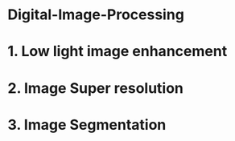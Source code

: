 # Digital-Image-Processing
# 1. Low light image enhancement
# 2. Image Super resolution
# 3. Image Segmentation

